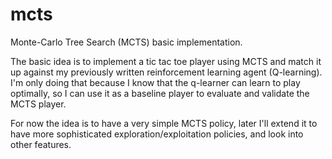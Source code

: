 # mcts
Monte-Carlo Tree Search (MCTS) basic implementation.

The basic idea is to implement a tic tac toe player using MCTS and match it
up against my previously written reinforcement learning agent (Q-learning).
I'm only doing that because I know that the q-learner can learn to play
optimally, so I can use it as a baseline player to evaluate and validate
the MCTS player.

For now the idea is to have a very simple MCTS policy, later I'll extend it
to have more sophisticated exploration/exploitation policies, and look into
other features.

